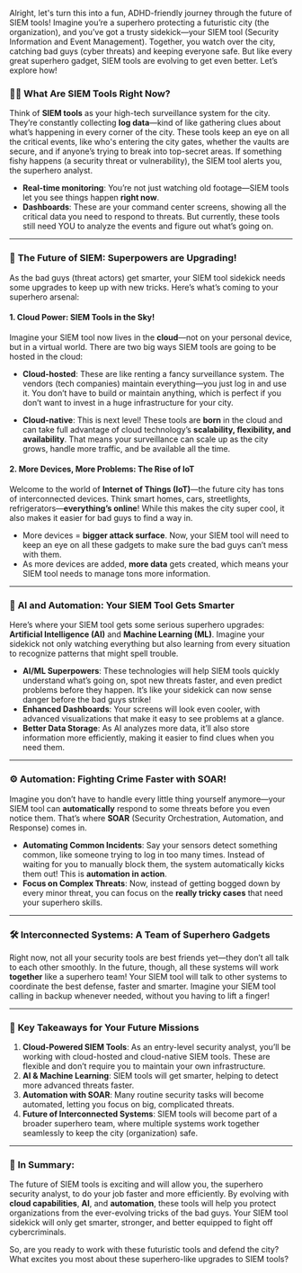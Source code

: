 Alright, let's turn this into a fun, ADHD-friendly journey through the future of SIEM tools! Imagine you’re a superhero protecting a futuristic city (the organization), and you’ve got a trusty sidekick—your SIEM tool (Security Information and Event Management). Together, you watch over the city, catching bad guys (cyber threats) and keeping everyone safe. But like every great superhero gadget, SIEM tools are evolving to get even better. Let’s explore how!

### 🕵️‍♂️ **What Are SIEM Tools Right Now?**

Think of **SIEM tools** as your high-tech surveillance system for the city. They’re constantly collecting **log data**—kind of like gathering clues about what’s happening in every corner of the city. These tools keep an eye on all the critical events, like who's entering the city gates, whether the vaults are secure, and if anyone’s trying to break into top-secret areas. If something fishy happens (a security threat or vulnerability), the SIEM tool alerts you, the superhero analyst.

- **Real-time monitoring**: You’re not just watching old footage—SIEM tools let you see things happen **right now**.
- **Dashboards**: These are your command center screens, showing all the critical data you need to respond to threats. But currently, these tools still need YOU to analyze the events and figure out what’s going on.

---

### 🚀 **The Future of SIEM: Superpowers are Upgrading!**

As the bad guys (threat actors) get smarter, your SIEM tool sidekick needs some upgrades to keep up with new tricks. Here’s what’s coming to your superhero arsenal:

#### **1. Cloud Power: SIEM Tools in the Sky!**

Imagine your SIEM tool now lives in the **cloud**—not on your personal device, but in a virtual world. There are two big ways SIEM tools are going to be hosted in the cloud:

- **Cloud-hosted**: These are like renting a fancy surveillance system. The vendors (tech companies) maintain everything—you just log in and use it. You don’t have to build or maintain anything, which is perfect if you don’t want to invest in a huge infrastructure for your city.
    
- **Cloud-native**: This is next level! These tools are **born** in the cloud and can take full advantage of cloud technology’s **scalability, flexibility, and availability**. That means your surveillance can scale up as the city grows, handle more traffic, and be available all the time.
    

#### **2. More Devices, More Problems: The Rise of IoT**

Welcome to the world of **Internet of Things (IoT)**—the future city has tons of interconnected devices. Think smart homes, cars, streetlights, refrigerators—**everything’s online**! While this makes the city super cool, it also makes it easier for bad guys to find a way in.

- More devices = **bigger attack surface**. Now, your SIEM tool will need to keep an eye on all these gadgets to make sure the bad guys can’t mess with them.
- As more devices are added, **more data** gets created, which means your SIEM tool needs to manage tons more information.

---

### 🤖 **AI and Automation: Your SIEM Tool Gets Smarter**

Here’s where your SIEM tool gets some serious superhero upgrades: **Artificial Intelligence (AI)** and **Machine Learning (ML)**. Imagine your sidekick not only watching everything but also learning from every situation to recognize patterns that might spell trouble.

- **AI/ML Superpowers**: These technologies will help SIEM tools quickly understand what’s going on, spot new threats faster, and even predict problems before they happen. It’s like your sidekick can now sense danger before the bad guys strike!
- **Enhanced Dashboards**: Your screens will look even cooler, with advanced visualizations that make it easy to see problems at a glance.
- **Better Data Storage**: As AI analyzes more data, it’ll also store information more efficiently, making it easier to find clues when you need them.

---

### ⚙️ **Automation: Fighting Crime Faster with SOAR!**

Imagine you don’t have to handle every little thing yourself anymore—your SIEM tool can **automatically** respond to some threats before you even notice them. That’s where **SOAR** (Security Orchestration, Automation, and Response) comes in.

- **Automating Common Incidents**: Say your sensors detect something common, like someone trying to log in too many times. Instead of waiting for you to manually block them, the system automatically kicks them out! This is **automation in action**.
- **Focus on Complex Threats**: Now, instead of getting bogged down by every minor threat, you can focus on the **really tricky cases** that need your superhero skills.

---

### 🛠️ **Interconnected Systems: A Team of Superhero Gadgets**

Right now, not all your security tools are best friends yet—they don’t all talk to each other smoothly. In the future, though, all these systems will work **together** like a superhero team! Your SIEM tool will talk to other systems to coordinate the best defense, faster and smarter. Imagine your SIEM tool calling in backup whenever needed, without you having to lift a finger!

---

### 📅 **Key Takeaways for Your Future Missions**

1. **Cloud-Powered SIEM Tools**: As an entry-level security analyst, you’ll be working with cloud-hosted and cloud-native SIEM tools. These are flexible and don’t require you to maintain your own infrastructure.
2. **AI & Machine Learning**: SIEM tools will get smarter, helping to detect more advanced threats faster.
3. **Automation with SOAR**: Many routine security tasks will become automated, letting you focus on big, complicated threats.
4. **Future of Interconnected Systems**: SIEM tools will become part of a broader superhero team, where multiple systems work together seamlessly to keep the city (organization) safe.

---

### 🚨 **In Summary:**

The future of SIEM tools is exciting and will allow you, the superhero security analyst, to do your job faster and more efficiently. By evolving with **cloud capabilities**, **AI**, and **automation**, these tools will help you protect organizations from the ever-evolving tricks of the bad guys. Your SIEM tool sidekick will only get smarter, stronger, and better equipped to fight off cybercriminals.

So, are you ready to work with these futuristic tools and defend the city? What excites you most about these superhero-like upgrades to SIEM tools?